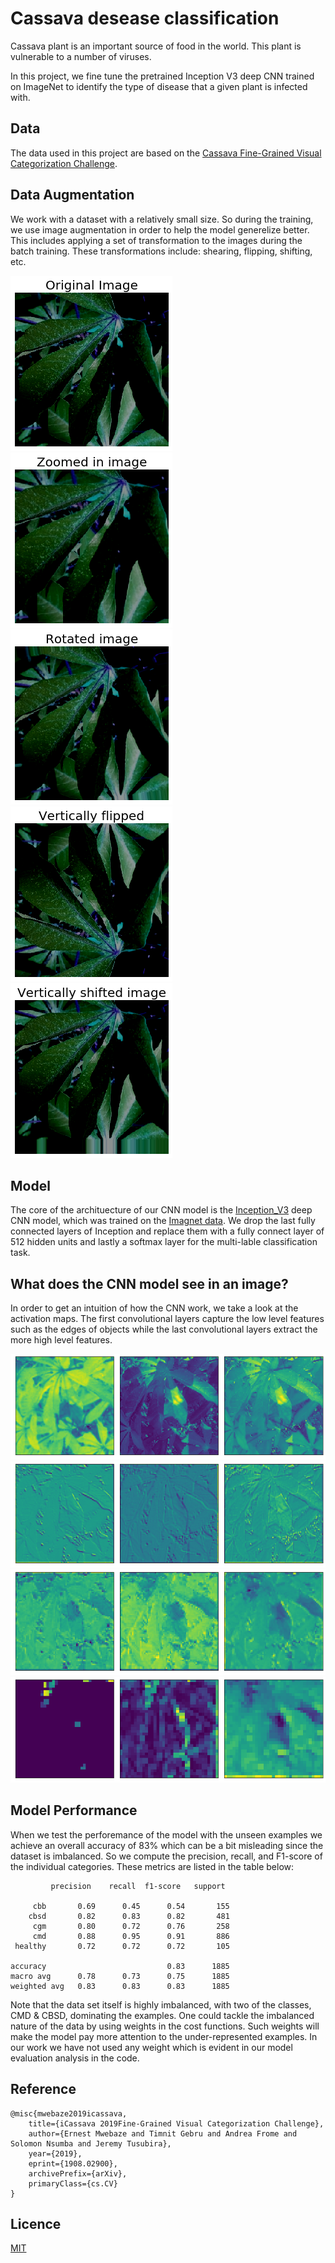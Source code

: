 # Cassava desease classification

Cassava plant is an important source of food in the world. 
This plant is vulnerable to a number of viruses.

In this project, we fine tune the pretrained Inception V3 deep CNN trained on ImageNet 
to identify the type of disease that a given plant is infected with. 

## Data

The data used in this project are based on the [Cassava Fine-Grained Visual Categorization Challenge](https://arxiv.org/abs/1908.02900).

## Data Augmentation

We work with a dataset with a relatively small size. So during the training, we use image augmentation in order to 
help the model generelize better. This includes applying a set of transformation to the images during the batch training. These transformations include: shearing, flipping, shifting, etc. 

![](imgs/download.png)
![](imgs/Zoom.png)![](imgs/rotated.png)
![](imgs/flipped.png)![](imgs/vertical.png)

## Model

The core of the archituecture of our CNN model is the [Inception_V3](https://arxiv.org/abs/1512.00567) deep CNN model, which was trained on the [Imagnet data](www.image-net.org). We drop the last fully connected layers of Inception and replace them with a fully connect layer of 512 hidden units and lastly a softmax layer for the multi-lable classification task. 

## What does the CNN model see in an image?

In order to get an intuition of how the CNN work, we take a look at the activation maps.
The first convolutional layers capture the low level features such as the edges of objects while the last convolutional layers extract the more high level features.

![](imgs/layer1.png)
![](imgs/layer2.png)
![](imgs/layer3.png)
![](imgs/layer4.png)

## Model Performance

When we test the perforemance of the model with the unseen examples we achieve an overall accuracy of 83% which can be a bit misleading since the dataset is imbalanced. So we compute the precision, recall, and F1-score of the individual categories.
These metrics are listed in the table below:

             precision    recall  f1-score   support

         cbb       0.69      0.45      0.54       155
        cbsd       0.82      0.83      0.82       481
         cgm       0.80      0.72      0.76       258
         cmd       0.88      0.95      0.91       886
     healthy       0.72      0.72      0.72       105

    accuracy                           0.83      1885
    macro avg      0.78      0.73      0.75      1885
    weighted avg   0.83      0.83      0.83      1885

Note that the data set itself is highly imbalanced, with two of the classes, CMD & CBSD, dominating the examples. 
One could tackle the imbalanced nature of the data by using weights in the cost functions. Such weights will make the model pay more attention to the under-represented examples. In our work we have not used any weight which is evident in our model evaluation analysis in the code. 

## Reference

```
@misc{mwebaze2019icassava,
    title={iCassava 2019Fine-Grained Visual Categorization Challenge},
    author={Ernest Mwebaze and Timnit Gebru and Andrea Frome and Solomon Nsumba and Jeremy Tusubira},
    year={2019},
    eprint={1908.02900},
    archivePrefix={arXiv},
    primaryClass={cs.CV}
}
```

## Licence

[MIT](https://opensource.org/licenses/MIT)
